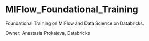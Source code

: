 # MlFlow_Foundational_Training
Foundational Training on MlFlow and Data Science on Databricks.

Owner: Anastasia Prokaieva, Databricks 
